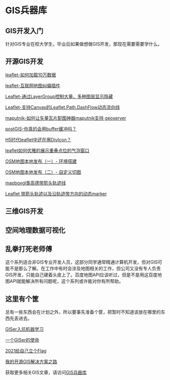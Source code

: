 # GIS兵器库



## GIS开发入门

针对GIS专业在校大学生，毕业后如果做想做GIS开发，那现在需要需要学什么。





## 开源GIS开发

[leaflet-如何加载10万数据](http://gisarmory.xyz/blog/index.html?blog=leaflet100ThousandData)

[leaflet-互联网地图纠偏插件](http://gisarmory.xyz/blog/index.html?blog=leafletMapCorrection)

[Leaflet-通过LayerGroup控制大量、多种图层显示隐藏](http://gisarmory.xyz/blog/index.html?blog=LeafletShowHideLayerGroup)

[Leaflet-支持Canvas的Leaflet.Path.DashFlow动态流向线](http://gisarmory.xyz/blog/index.html?blog=LeafletPathDashFlow)

[maputnik-如何让矢量瓦片配图神器maputnik支持 geoserver](http://gisarmory.xyz/blog/index.html?blog=maputnikGeoserverVectorTiles)

[postGIS-你真的会用buffer缓冲吗？](http://gisarmory.xyz/blog/index.html?blog=postGISbuffer)

[H5时代leaflet中还在用DivIcon？](http://gisarmory.xyz/blog/index.html?blog=diviconError)

[leaflet如何优雅的展示重叠点位的气泡窗口](http://gisarmory.xyz/blog/index.html?blog=LeafletOverlapMarkerPopup)

[OSM地图本地发布（一）- 环境搭建](http://gisarmory.xyz/blog/index.html?blog=OSMVectorTiles)

[OSM地图本地发布（二）- 自定义切图](http://gisarmory.xyz/blog/index.html?blog=OSMOpenmaptiles)

[mapboxgl类高德带箭头轨迹线](http://gisarmory.xyz/blog/index.html?blog=MapboxGLPolylineDecorator)

[Leaflet 带箭头轨迹以及沿轨迹带方向的动态marker](http://gisarmory.xyz/blog/index.html?blog=LeafletRouteAnimate)

## 三维GIS开发





## 空间地理数据可视化



## 乱拳打死老师傅

这个系列适合非GIS专业开发人员，这部分同学通常精通计算机开发，但对GIS可能不是那么了解。在工作中有时会涉及地图相关的工作，但公司又没有专人负责GIS开发，只能自己硬着头皮上了。百度地图API应该听过，但是不是用这百度地图API就能解决所有问题呢，这个系列或许能对你有所帮助。



## 这里有个筐

总有一些东西会在计划之外，所以要事先准备个筐，把暂时不知道该放在哪里的东西先丢进去。

[GISer入坑机器学习](ML-helloworld/README.md)

[一个GISer的使命](GISer-Mission/README.md)

[2021给自己立个Flag](GISer-2021Flag/README.md)

[我的开源GIS解决方案之路](GISer-solution/README.md)




获取更多相关GIS文章，请访问[GIS兵器库](http://gisarmory.xyz/blog/index.html)
